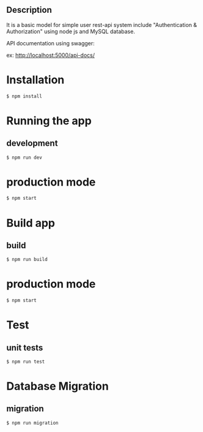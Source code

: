 ## Description

It is a basic model for simple user rest-api system include "Authentication & Authorization" using node js and MySQL database.

API documentation using swagger:

ex: [http://localhost:5000/api-docs/](http://localhost:5000/api-docs/)

# Installation

```bash
$ npm install
```

# Running the app

## development

```bash
$ npm run dev
```

# production mode

```bash
$ npm start
```

# Build app

## build

```bash
$ npm run build
```

# production mode

```bash
$ npm start
```

# Test

## unit tests

```bash
$ npm run test
```

# Database Migration

## migration

```bash
$ npm run migration
```
